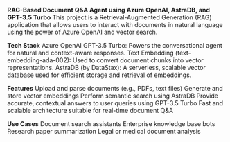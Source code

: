 **RAG-Based Document Q&A Agent using Azure OpenAI, AstraDB, and GPT-3.5 Turbo**
This project is a Retrieval-Augmented Generation (RAG) application that allows users to interact with documents in natural language using the power of Azure OpenAI and vector search.

**Tech Stack**
Azure OpenAI GPT-3.5 Turbo: Powers the conversational agent for natural and context-aware responses.
Text Embedding (text-embedding-ada-002): Used to convert document chunks into vector representations.
AstraDB (by DataStax): A serverless, scalable vector database used for efficient storage and retrieval of embeddings.


**Features**
Upload and parse documents (e.g., PDFs, text files)
Generate and store vector embeddings
Perform semantic search using AstraDB
Provide accurate, contextual answers to user queries using GPT-3.5 Turbo
Fast and scalable architecture suitable for real-time document Q&A


**Use Cases**
Document search assistants
Enterprise knowledge base bots
Research paper summarization
Legal or medical document analysis
